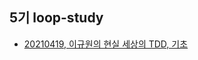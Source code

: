 ## 5기 loop-study
- [20210419, 이규원의 현실 세상의 TDD, 기초](https://loopstudy.tistory.com/category/교육/이규원의%20현실%20세상의%20TDD)